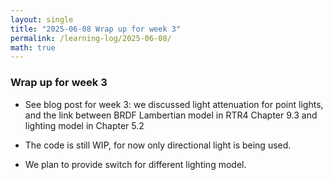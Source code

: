 ```yaml
---
layout: single
title: "2025-06-08 Wrap up for week 3"
permalink: /learning-log/2025-06-08/
math: true
---
```


### Wrap up for week 3

- See blog post for week 3: we discussed light attenuation for point lights, and the link between BRDF Lambertian model in RTR4 Chapter 9.3 and lighting model in Chapter 5.2

- The code is still WIP, for now only directional light is being used.

- We plan to provide switch for different lighting model.